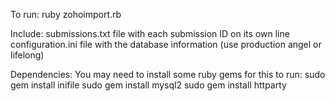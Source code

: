 To run:
ruby zohoimport.rb

Include:
submissions.txt file with each submission ID on its own line
configuration.ini file with the database information (use production angel or lifelong)

Dependencies:
You may need to install some ruby gems for this to run:
sudo gem install inifile
sudo gem install mysql2
sudo gem install httparty